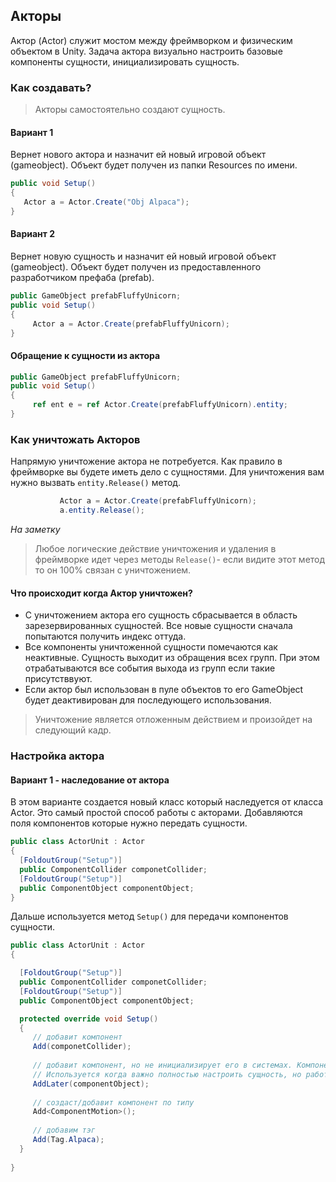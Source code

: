 ## Акторы
Актор (Actor) служит мостом между фреймворком и физическим объектом в Unity. Задача актора визуально настроить базовые компоненты сущности, инициализировать сущность. 

### Как создавать?

> Акторы самостоятельно создают сущность.

#### Вариант 1
Вернет нового актора и назначит ей новый игровой объект (gameobject). Объект будет получен из папки Resources по имени.
```csharp
public void Setup()
{
   Actor a = Actor.Create("Obj Alpaca");
}
```
#### Вариант 2
Вернет новую сущность и назначит ей новый игровой объект (gameobject). Объект будет получен из предоставленного разработчиком префаба (prefab).
```csharp
public GameObject prefabFluffyUnicorn;
public void Setup()
{    
     Actor a = Actor.Create(prefabFluffyUnicorn);
}
```
#### Обращение к сущности из актора

```csharp
public GameObject prefabFluffyUnicorn;
public void Setup()
{    
     ref ent e = ref Actor.Create(prefabFluffyUnicorn).entity;
}
```
 
### Как уничтожать Акторов
Напрямую уничтожение актора не потребуется. Как правило в фреймворке вы будете иметь дело с сущностями. Для уничтожения вам нужно вызвать ```entity.Release()``` метод. 

```csharp
           Actor a = Actor.Create(prefabFluffyUnicorn);
           a.entity.Release();
```

_На заметку_
> Любое логические действие уничтожения и удаления в фреймворке идет через методы `Release()`- если видите этот метод то он 100% связан с уничтожением.

#### Что происходит когда Актор уничтожен?

* С уничтожением актора его сущность сбрасывается в область зарезервированных сущностей. Все новые сущности сначала попытаются получить индекс оттуда.
* Все компоненты уничтоженной сущности помечаются как неактивные. Сущность выходит из обращения всех групп. При этом отрабатываются все события выхода из групп если такие присутстввуют. 
* Если актор был использован в пуле объектов то его GameObject будет деактивирован для последующего использования. 

> Уничтожение является отложенным действием и произойдет на следующий кадр.

### Настройка актора

#### Вариант 1 - наследование от актора
В этом варианте создается новый класс который наследуется от класса Actor. Это самый простой способ работы с акторами. Добавляются поля компонентов которые нужно передать сущности. 

```csharp
public class ActorUnit : Actor
{
  [FoldoutGroup("Setup")]
  public ComponentCollider componetCollider;
  [FoldoutGroup("Setup")]
  public ComponentObject componentObject;
}
```

Дальше используется метод ```Setup()``` для передачи компонентов сущности.

```csharp
public class ActorUnit : Actor
{

  [FoldoutGroup("Setup")]
  public ComponentCollider componetCollider;
  [FoldoutGroup("Setup")]
  public ComponentObject componentObject;

  protected override void Setup()
  {
     // добавит компонент
     Add(componetCollider);
  
     // добавит компонент, но не инициализирует его в системах. Компонент будет оставаться невидимым пока его не добавят через Add
     // Используется когда важно полностью настроить сущность, но работа некоторых компонентов ненужна на старте. 
     AddLater(componentObject);
    
     // создаст/добавит компонент по типу
     Add<ComponentMotion>();
    
     // добавим тэг
     Add(Tag.Alpaca);
  }
 
}
```